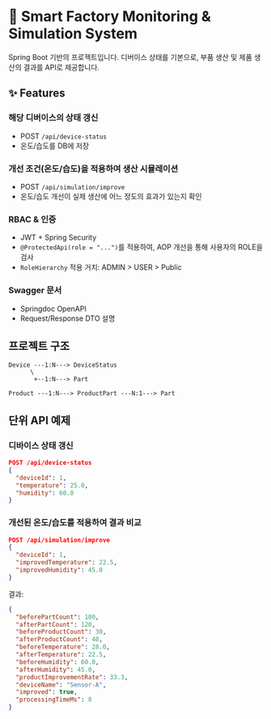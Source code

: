 # 🏢 Smart Factory Monitoring & Simulation System

Spring Boot 기반의 프로젝트입니다. 디버이스 상태를 기본으로, 부품 생산 및 제품 생산의 결과를 API로 제공합니다.

## ✨ Features

### 해당 디버이스의 상태 갱신

* POST `/api/device-status`
* 온도/습도를 DB에 저장

### 개선 조건(온도/습도)을 적용하여 생산 시뮬레이션

* POST `/api/simulation/improve`
* 온도/습도 개선이 실제 생산에 어느 정도의 효과가 있는지 확인

### RBAC & 인증

* JWT + Spring Security
* `@ProtectedApi(role = "...")`를 적용하여, AOP 개선을 통해 사용자의 ROLE을 검사
* `RoleHierarchy` 적용 거치: ADMIN > USER > Public

### Swagger 문서

* Springdoc OpenAPI
* Request/Response DTO 설명

## 프로젝트 구조

```
Device ---1:N---> DeviceStatus
      \
       +--1:N---> Part

Product ---1:N---> ProductPart ---N:1---> Part
```

## 단위 API 예제

### 디바이스 상태 갱신

```json
POST /api/device-status
{
  "deviceId": 1,
  "temperature": 25.0,
  "humidity": 60.0
}
```

### 개선된 온도/습도를 적용하여 결과 비교

```json
POST /api/simulation/improve
{
  "deviceId": 1,
  "improvedTemperature": 22.5,
  "improvedHumidity": 45.0
}
```

결과:

```json
{
  "beforePartCount": 100,
  "afterPartCount": 120,
  "beforeProductCount": 30,
  "afterProductCount": 40,
  "beforeTemperature": 28.0,
  "afterTemperature": 22.5,
  "beforeHumidity": 60.0,
  "afterHumidity": 45.0,
  "productImprovementRate": 33.3,
  "deviceName": "Sensor-A",
  "improved": true,
  "processingTimeMs": 8
}
```

